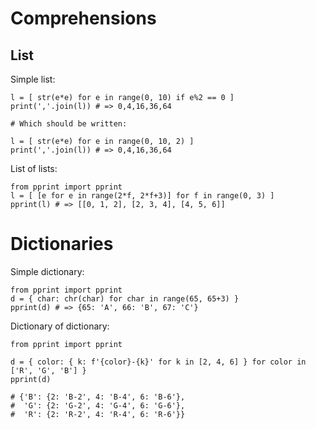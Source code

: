 # Comprehensions

## List

Simple list:

    l = [ str(e*e) for e in range(0, 10) if e%2 == 0 ]
    print(','.join(l)) # => 0,4,16,36,64

    # Which should be written:

    l = [ str(e*e) for e in range(0, 10, 2) ]
    print(','.join(l)) # => 0,4,16,36,64

List of lists:

    from pprint import pprint
    l = [ [e for e in range(2*f, 2*f+3)] for f in range(0, 3) ]
    pprint(l) # => [[0, 1, 2], [2, 3, 4], [4, 5, 6]]

# Dictionaries

Simple dictionary:

    from pprint import pprint
    d = { char: chr(char) for char in range(65, 65+3) }
    pprint(d) # => {65: 'A', 66: 'B', 67: 'C'}

Dictionary of dictionary:

    from pprint import pprint
    
    d = { color: { k: f'{color}-{k}' for k in [2, 4, 6] } for color in ['R', 'G', 'B'] }
    pprint(d)

    # {'B': {2: 'B-2', 4: 'B-4', 6: 'B-6'},
    #  'G': {2: 'G-2', 4: 'G-4', 6: 'G-6'},
    #  'R': {2: 'R-2', 4: 'R-4', 6: 'R-6'}}

